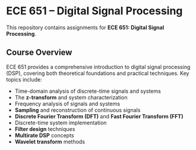 # ECE 651 – Digital Signal Processing

This repository contains assignments for **ECE 651: Digital Signal Processing**.

## Course Overview
ECE 651 provides a comprehensive introduction to digital signal processing (DSP), covering both theoretical foundations and practical techniques. Key topics include:

- Time-domain analysis of discrete-time signals and systems  
- The **z-transform** and system characterization  
- Frequency analysis of signals and systems  
- **Sampling** and reconstruction of continuous signals  
- **Discrete Fourier Transform (DFT)** and **Fast Fourier Transform (FFT)**  
- Discrete-time system implementation  
- **Filter design** techniques  
- **Multirate DSP** concepts  
- **Wavelet transform** methods 
